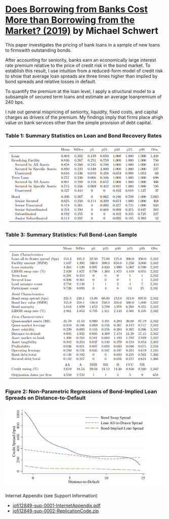 # [Does Borrowing from Banks Cost More than Borrowing from the Market? (2019)](https://memento.epfl.ch/public/upload/files/PaperSchwert.pdf) by Michael Schwert

This  paper  investigates  the  pricing  of  bank  loans  in  a  sample  of  new  loans  to  firmswith  outstanding  bonds.  

After  accounting  for  seniority,  banks  earn  an  economically large interest rate premium relative to the price of credit risk in the bond market. To establish this result, I use intuition from a reduced-form model of credit risk to show that average  loan  spreads  are  three  times  higher  than  implied  by  bond  spreads  and relative  losses in default. 

To  quantify  the  premium  at  the  loan  level,  I  apply  a structural model to a subsample of secured term loans and estimate an average loanpremium of 240 bps. 

I rule out general mispricing of seniority, liquidity, fixed costs, and capital charges as drivers of the premium. My findings imply that firms place ahigh value on bank services other than the simple provision of debt capital.

### Table 1: Summary Statistics on Loan and Bond Recovery Rates
![](./image/schwert0.png)

### Table 3: Summary Statistics:  Full Bond-Loan Sample
![](./image/schwert1.png)

### Figure 2: Non-Parametric Regressions of Bond-Implied Loan Spreads on Distance-to-Default
![](./image/schwert2.png)

Internet Appendix (see Support Information) 

- [jofi12849-sup-0001-InternetAppendix.pdf][sup]
- [jofi12849-sup-0002-ReplicationCode.zip][sup]

[sup]: https://onlinelibrary.wiley.com/doi/abs/10.1111/jofi.12849